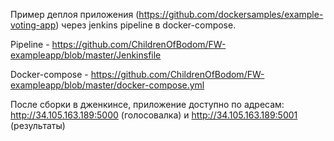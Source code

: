 Пример деплоя приложения (https://github.com/dockersamples/example-voting-app) через jenkins pipeline в docker-compose.

Pipeline - https://github.com/ChildrenOfBodom/FW-exampleapp/blob/master/Jenkinsfile

Docker-compose - https://github.com/ChildrenOfBodom/FW-exampleapp/blob/master/docker-compose.yml

После сборки в дженкинсе, приложение доступно по адресам: http://34.105.163.189:5000 (голосовалка) и http://34.105.163.189:5001 (результаты)

